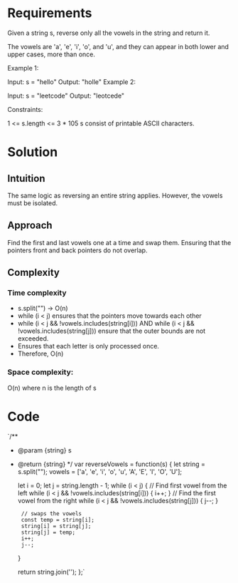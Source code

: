 # Requirements 

Given a string s, reverse only all the vowels in the string and return it.

The vowels are 'a', 'e', 'i', 'o', and 'u', and they can appear in both lower and upper cases, more than once.

Example 1:

Input: s = "hello"
Output: "holle"
Example 2:

Input: s = "leetcode"
Output: "leotcede"
 
Constraints:

1 <= s.length <= 3 * 105
s consist of printable ASCII characters.

# Solution

## Intuition
The same logic as reversing an entire string applies. However, the vowels must be isolated.

## Approach
Find the first and last vowels one at a time and swap them. Ensuring that the pointers front and back pointers do not overlap.

## Complexity
### Time complexity
- s.split("") -> O(n)
- while (i < j) ensures that the pointers move towards each other
- while (i < j && !vowels.includes(string[i])) AND while (i < j && !vowels.includes(string[j])) ensure that the outer bounds are not exceeded.
- Ensures that each letter is only processed once.
- Therefore, O(n)
### Space complexity:
O(n) where n is the length of s

# Code

`/**
 * @param {string} s
 * @return {string}
 */
var reverseVowels = function(s) {
    let string = s.split("");
    vowels = ['a', 'e', 'i', 'o', 'u', 'A', 'E', 'I', 'O', 'U'];

    let i = 0;
    let j = string.length - 1;
    while (i < j) {
        // Find first vowel from the left
        while (i < j && !vowels.includes(string[i])) {
            i++;
        }
        // Find the first vowel from the right
        while (i < j && !vowels.includes(string[j])) {
            j--;
        }
        
        // swaps the vowels
        const temp = string[i];
        string[i] = string[j];
        string[j] = temp;
        i++;
        j--;
    }

    return string.join('');
};`
